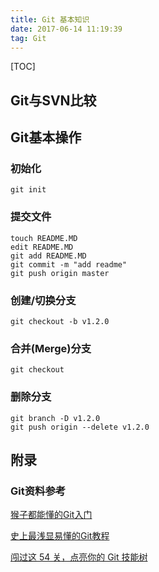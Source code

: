 ```yaml
---
title: Git 基本知识
date: 2017-06-14 11:19:39
tag: Git
---
```

[TOC]
## Git与SVN比较

## Git基本操作
### 初始化
```
git init
```
### 提交文件
```
touch README.MD
edit README.MD
git add README.MD
git commit -m "add readme"
git push origin master
```
### 创建/切换分支
```
git checkout -b v1.2.0
```
### 合并(Merge)分支
```
git checkout
```
### 删除分支
```
git branch -D v1.2.0
git push origin --delete v1.2.0
```
## 附录
### Git资料参考
[猴子都能懂的Git入门](http://backlogtool.com/git-guide/cn/)

[史上最浅显易懂的Git教程](http://www.liaoxuefeng.com/wiki/0013739516305929606dd18361248578c67b8067c8c017b000)

[闯过这 54 关，点亮你的 Git 技能树](https://github.com/Gazler/githug)
